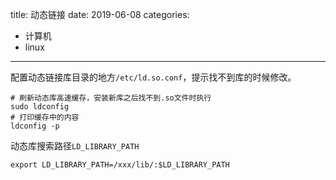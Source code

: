 title: 动态链接
date: 2019-06-08
categories:
- 计算机
- linux


---

配置动态链接库目录的地方`/etc/ld.so.conf`，提示找不到库的时候修改。

```none
# 刷新动态库高速缓存，安装新库之后找不到.so文件时执行
sudo ldconfig
# 打印缓存中的内容
ldconfig -p
```



动态库搜索路径`LD_LIBRARY_PATH`

```
export LD_LIBRARY_PATH=/xxx/lib/:$LD_LIBRARY_PATH
```

